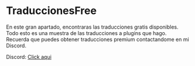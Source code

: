 # TraduccionesFree
En este gran apartado, encontraras las traducciones gratis disponibles. Todo esto es una muestra de las traducciones a plugins que hago. Recuerda que puedes obtener traducciones premium contactandome en mi Discord.

Discord: [Click aqui](https://discord.gg/wA2G3fcyQT)

